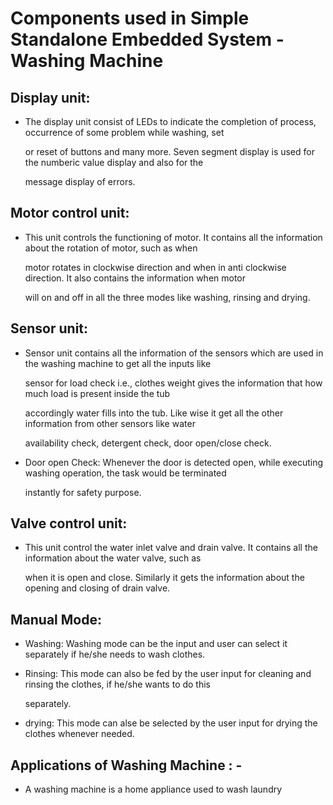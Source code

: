 # Components used in Simple Standalone Embedded System - Washing Machine

## Display unit: 

* The display unit consist of LEDs to indicate the completion of process, occurrence of some problem while washing, set 

    or reset of buttons and many more. Seven segment display is used for the numberic value display and also for the

    message display of errors.


## Motor control unit: 

* This unit controls the functioning of motor. It contains all the information about the rotation of motor, such as when 

    motor rotates in clockwise direction and when in anti clockwise direction. It also contains the information when motor

    will on and off in all the three modes like washing, rinsing and drying.

## Sensor unit: 

* Sensor unit contains all the information of the sensors which are used in the washing machine to get all the inputs like

    sensor for load check i.e., clothes weight gives the information that how much load is present inside the tub 

    accordingly water fills into the tub. Like wise it get all the other information from other sensors like water 

    availability check, detergent check, door open/close check.

*   Door open Check: Whenever the door is detected open, while executing washing operation, the task would be terminated 

    instantly for safety purpose.

## Valve control unit: 
* This unit control the water inlet valve and drain valve. It contains all the information about the water valve, such as 

    when it is open and close. Similarly it gets the information about the opening and closing of drain valve.

## Manual Mode: 

* Washing: Washing mode can be the input and user can select it separately if he/she needs to wash clothes.

* Rinsing: This mode can also be fed by the user input for cleaning and rinsing the clothes, if he/she wants to do this 

    separately.

* drying: This mode can alse be selected by the user input for drying the clothes whenever needed.

## Applications of Washing Machine : -

* A washing machine is a home appliance used to wash laundry

